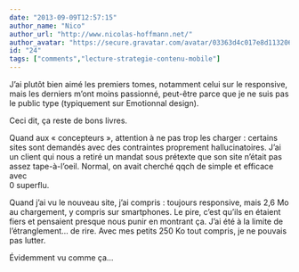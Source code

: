 ```yaml
---
date: "2013-09-09T12:57:15"
author_name: "Nico"
author_url: "http://www.nicolas-hoffmann.net/"
author_avatar: "https://secure.gravatar.com/avatar/03363d4c017e8d11320687f2efa722a0"
id: "24"
tags: ["comments","lecture-strategie-contenu-mobile"]
---
```

J’ai plutôt bien aimé les premiers tomes, notamment celui sur le responsive, mais les derniers m’ont moins passionné, peut-être parce que je ne suis pas le public type (typiquement sur Emotionnal design).

Ceci dit, ça reste de bons livres.

Quand aux «&nbsp;concepteurs&nbsp;», attention à ne pas trop les charger : certains sites sont demandés avec des contraintes proprement hallucinatoires. J’ai un client qui nous a retiré un mandat sous prétexte que son site n’était pas assez tape-à-l’oeil. Normal, on avait cherché qqch de simple et efficace avec  
0 superflu.

Quand j’ai vu le nouveau site, j’ai compris : toujours responsive, mais 2,6 Mo au chargement, y compris sur smartphones. Le pire, c’est qu’ils en étaient fiers et pensaient presque nous punir en montrant ça. J’ai été à la limite de l’étranglement… de rire. Avec mes petits 250 Ko tout compris, je ne pouvais pas lutter.

Évidemment vu comme ça…